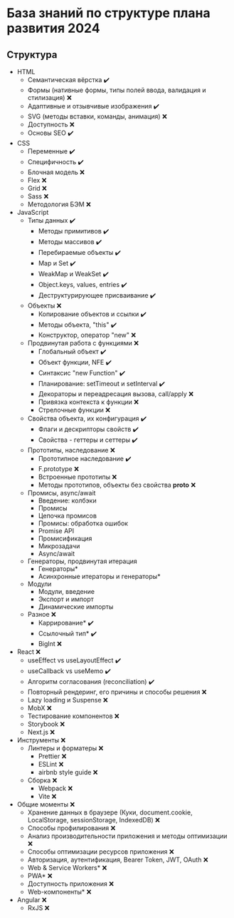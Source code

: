 # База знаний по структуре плана развития 2024
## Структура
- HTML
    - Семантическая вёрстка :heavy_check_mark:
    - Формы (нативные формы, типы полей ввода, валидация и стилизация) :x:
    - Адаптивные и отзывчивые изображения :heavy_check_mark:
    - SVG (методы вставки, команды, анимация) :x:
    - Доступность :x:
    - Основы SEO :heavy_check_mark:
- CSS
    - Переменные :heavy_check_mark:
    - Специфичность :heavy_check_mark:
    - Блочная модель :x:
    - Flex :x:
    - Grid :x:
    - Sass :x:
    - Методология БЭМ :x:
- JavaScript
    - Типы данных :heavy_check_mark:
        - Методы примитивов :heavy_check_mark:
        - Методы массивов :heavy_check_mark:
        - Перебираемые объекты :heavy_check_mark:
        - Map и Set :heavy_check_mark:
        - WeakMap и WeakSet :heavy_check_mark:
        - Object.keys, values, entries :heavy_check_mark:
        - Деструктурирующее присваивание :heavy_check_mark:
    - Объекты :x:
        - Копирование объектов и ссылки :heavy_check_mark:
        - Методы объекта, "this" :heavy_check_mark:
        - Конструктор, оператор "new" :x:
    - Продвинутая работа с функциями :x:
        - Глобальный объект :heavy_check_mark:
        - Объект функции, NFE :heavy_check_mark:
        - Синтаксис "new Function" :heavy_check_mark:
        - Планирование: setTimeout и setInterval :heavy_check_mark:
        - Декораторы и переадресация вызова, call/apply :x:
        - Привязка контекста к функции :x:
        - Стрелочные функции :x:
    - Свойства объекта, их конфигурация :heavy_check_mark:
        - Флаги и дескрипторы свойств :heavy_check_mark:
        - Свойства - геттеры и сеттеры :heavy_check_mark:
    - Прототипы, наследование :x:
        - Прототипное наследование :heavy_check_mark:
        - F.prototype :x:
        - Встроенные прототипы :x:
        - Методы прототипов, объекты без свойства __proto__ :x:
    - Промисы, async/await
        - Введение: колбэки
        - Промисы
        - Цепочка промисов
        - Промисы: обработка ошибок
        - Promise API
        - Промисификация
        - Микрозадачи
        - Async/await
    - Генераторы, продвинутая итерация
        - Генераторы*
        - Асинхронные итераторы и генераторы*
    - Модули
        - Модули, введение
        - Экспорт и импорт
        - Динамические импорты
    - Разное :x:
        - Каррирование* :heavy_check_mark:
        - Ссылочный тип* :heavy_check_mark:
        - BigInt :x:
- React :x:
    - useEffect vs useLayoutEffect :heavy_check_mark:
    - useCallback vs useMemo :heavy_check_mark:
    - Алгоритм согласования (reconciliation) :heavy_check_mark:
    - Повторный рендеринг, его причины и способы решения :x:
    - Lazy loading и Suspense :x:
    - MobX :x:
    - Тестирование компонентов :x:
    - Storybook :x:
    - Next.js :x:
- Инструменты :x:
    - Линтеры и форматеры :x:
        - Prettier :x:
        - ESLint :x:
        - airbnb style guide :x:
    - Сборка :x:
        - Webpack :x:
        - Vite :x:
- Общие моменты :x:
    - Хранение данных в браузере (Куки, document.cookie, LocalStorage, sessionStorage, IndexedDB) :x:
    - Способы профилирования :x:
    - Анализ производительности приложения и методы оптимизации :x:
    - Способы оптимизации ресурсов приложения :x:
    - Авторизация, аутентификация, Bearer Token, JWT, OAuth :x:
    - Web & Service Workers* :x:
    - PWA* :x:
    - Доступность приложения :x:
    - Web-компоненты* :x:
- Angular :x:
    - RxJS :x:


